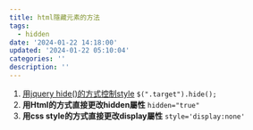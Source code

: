 ```yaml
---
title: html隱藏元素的方法
tags:
  - hidden
date: '2024-01-22 14:18:00'
updated: '2024-01-22 05:10:04'
categories: ''
description: ''
---
```

1. [用jquery hide()的方式控制style](https://api.jquery.com/hide/)
	`$(".target").hide();`
2. **用Html的方式直接更改hidden屬性**
	`hidden="true"`
3. **用css style的方式直接更改display屬性** 
	`style='display:none'`